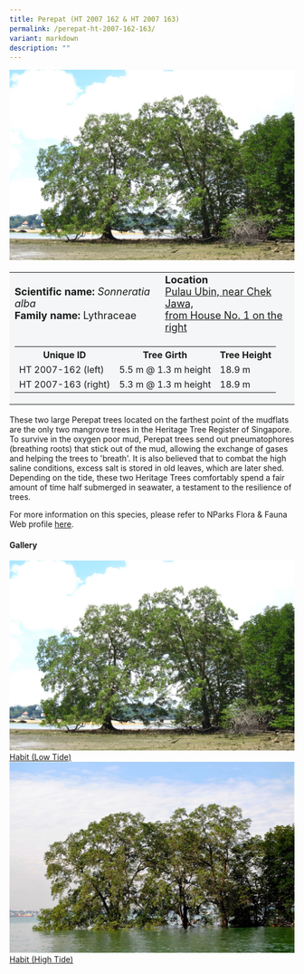 ```yaml
---
title: Perepat (HT 2007 162 & HT 2007 163)
permalink: /perepat-ht-2007-162-163/
variant: markdown
description: ""
---
```

<div class="isomer-image-wrapper">
<img src="/images/Heritage_trees_photos/sonalb_ht2007-162-163_habit.jpg">
</div><table style="minWidth: 100px; font-size: 18px; background: #F4F6F7">
<tbody><tr>
<td rowspan="1" colspan="1">
<strong>Scientific name:</strong> <em>Sonneratia alba</em> 
<br><strong>Family name:</strong> Lythraceae
</td>
<td rowspan="1" colspan="1">
<strong>Location</strong><a href="https://www.onemap.gov.sg/?lat=1.4073399999964449&amp;lng=103.98852599999908">
<br>Pulau Ubin, near Chek Jawa,<br>from House No. 1 on the right</a>
</td>
</tr>
<tr><td rowspan="1" colspan="3">
<table style="minWidth: 100px; font-size: 16px; border: #000;">
<tbody>
<tr>
 <th>Unique ID</th>
 <th>Tree Girth</th>
 <th>Tree Height</th>
</tr>
<tr>
 <td>HT 2007-162 (left)</td>
 <td>5.5 m @ 1.3 m height</td>
 <td>18.9 m</td>
</tr>
<tr>
 <td>HT 2007-163 (right)</td>
 <td>5.3 m @ 1.3 m height</td>
 <td>18.9 m</td>
</tr></tbody>
</table></td></tr></tbody></table>
<p>These two large Perepat trees located on the farthest point of the mudflats are the only two mangrove trees in the Heritage Tree Register of Singapore. To survive in the oxygen poor mud, Perepat trees send out pneumatophores (breathing roots) that stick out of the mud, allowing the exchange of gases and helping the trees to 'breath'. It is also believed that to combat the high saline conditions, excess salt is stored in old leaves, which are later shed. Depending on the tide, these two Heritage Trees comfortably spend a fair amount of time half submerged in seawater, a testament to the resilience of trees.

</p><p>For more information on this species, please refer to NParks Flora &amp; Fauna Web profile <a href="https://www.nparks.gov.sg/florafaunaweb/flora/4/7/4739">here</a>.</p>

<h4><b>Gallery</b></h4>
<div class="isomer-card-grid">
<a href="/images/Heritage_trees_photos/sonalb_ht2007-162-163_habit.jpg" class="isomer-card">
<div class="isomer-card-image">
<div class="isomer-image-wrapper"><img src="/images/Heritage_trees_photos/sonalb_ht2007-162-163_habit.jpg"></div></div>
<div class="isomer-card-body"><div class="isomer-card-title">Habit (Low Tide)</div></div></a>
	
<a href="/images/Heritage_trees_photos/sonalb_ht2007-162-163_water.jpg" class="isomer-card">
<div class="isomer-card-image">
<div class="isomer-image-wrapper"><img src="/images/Heritage_trees_photos/sonalb_ht2007-162-163_water.jpg"></div></div>
<div class="isomer-card-body"><div class="isomer-card-title">Habit (High Tide)</div></div></a></div>